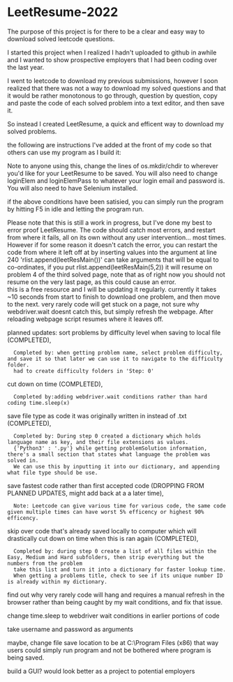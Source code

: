 # LeetResume-2022
The purpose of this project is for there to be a clear and easy way to download solved leetcode questions. 

I started this project when I realized I hadn't uploaded to github in awhile and I wanted to show prospective employers that I had been coding over the last year.

I went to leetcode to download my previous submissions, 
however I soon realized that there was not a way to download my solved questions and that it would be rather monotonous to go through, 
question by question, copy and paste the code of each solved problem into a text editor, and then save it.

So instead I created LeetResume, a quick and efficent way to download my solved problems. 

the following are instructions I've added at the front of my code so that others can use my program as I build it:


 Note to anyone using this, change the lines of os.mkdir/chdir to wherever you'd like for your LeetResume to be saved.
 You will also need to change loginElem and loginElemPass to whatever your login email and password is. 
 You will also need to have Selenium installed. 
 
 if the above conditions have been satisied, you can simply run the program by hitting F5 in idle and letting the program run.
 
 
 Please note that this is still a work in progress, but I've done my best to error proof LeetResume.
 The code should catch most errors, and restart from where it fails, all on its own without any user intervention... most times. 
 However if for some reason it doesn't catch the error, you can restart the code from where it left off at by inserting values into the argument at line 240
 'rlist.append(leetResMain())' can take arguments that will be equal to co-ordinates, if you put rlist.append(leetResMain(5,2)) it will resume on problem 4 of the third solved page,
 note that as of right now you should not resume on the very last page, as this could cause an error.  
 this is a free resource and I will be updating it regularly.
 currently it takes ~10 seconds from start to finish to download one problem, and then move to the next.
 very rarely code will get stuck on a page, not sure why webdriver.wait doesnt catch this, but simply refresh the webpage.
 After reloading webpage script resumes where it leaves off.

 planned updates: sort problems by difficulty level when saving to local file (COMPLETED),
      
      Completed by: when getting problem name, select problem difficulty, and save it so that later we can use it to navigate to the difficulty folder.
      had to create difficulty folders in 'Step: 0'
 
 cut down on time (COMPLETED),
      
      Completed by:adding webdriver.wait conditions rather than hard coding time.sleep(x)
 
 save file type as code it was originally written in instead of .txt (COMPLETED),
      
      Completed by: During step 0 created a dictionary which holds language name as key, and their file extensions as values.
      {'Python3' : '.py'} while getting problemSolution information, there's a small section that states what language the problem was solved in.
      We can use this by inputting it into our dictionary, and appending what file type should be use.
 
 save fastest code rather than first accepted code (DROPPING FROM PLANNED UPDATES, might add back at a a later time),
      
      Note: Leetcode can give various time for various code, the same code given multiple times can have worst 5% efficency or highest 90% efficency.
 
 skip over code that's already saved locally to computer which will drastically cut down on time when this is ran again (COMPLETED),
      
      Completed by: during step 0 create a list of all files within the Easy, Medium and Hard subfolders, then strip everything but the numbers from the problem 
      take this list and turn it into a dictionary for faster lookup time. 
      When getting a problems title, check to see if its unique number ID is already within my dictionary. 
 
 find out why very rarely code will hang and requires a manual refresh in the browser rather than being caught by my wait conditions, and fix that issue.
 
 change time.sleep to webdriver wait conditions in earlier portions of code
 
 take username and password as arguments
 
 maybe, change file save location to be at C:\Program Files (x86) that way users could simply run program and not be bothered where program is being saved.
 
 build a GUI? would look better as a project to potential employers
